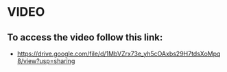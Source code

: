 # VIDEO

## To access the video follow this link:
  - https://drive.google.com/file/d/1MbVZrx73e_yh5cOAxbs29H7tdsXoMpq8/view?usp=sharing
